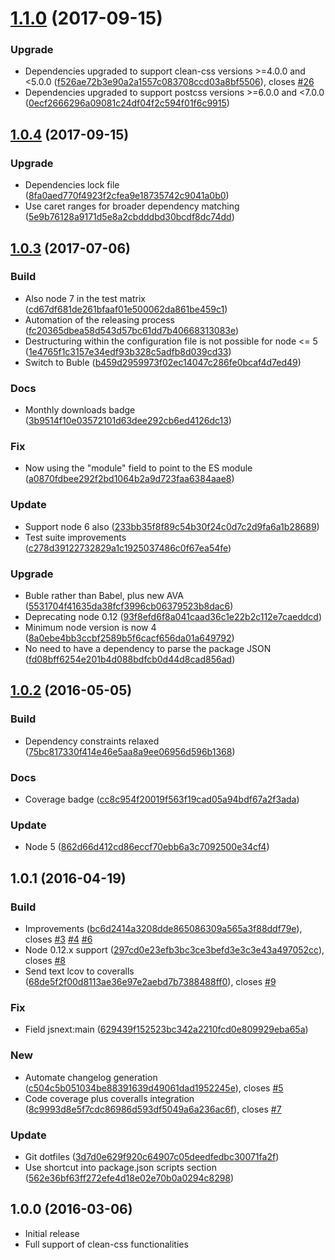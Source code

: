 <a name="1.1.0"></a>
# [1.1.0](https://github.com/leodido/postcss-clean/compare/v1.0.4...v1.1.0) (2017-09-15)


### Upgrade

* Dependencies upgraded to support clean-css versions >=4.0.0 and <5.0.0  ([f526ae72b3e90a2a1557c083708ccd03a8bf5506](https://github.com/leodido/postcss-clean/commit/f526ae72b3e90a2a1557c083708ccd03a8bf5506)), closes [#26](https://github.com/leodido/postcss-clean/issues/26)
* Dependencies upgraded to support postcss versions >=6.0.0 and <7.0.0 ([0ecf2666296a09081c24df04f2c594f01f6c9915](https://github.com/leodido/postcss-clean/commit/0ecf2666296a09081c24df04f2c594f01f6c9915))



<a name="1.0.4"></a>
## [1.0.4](https://github.com/leodido/postcss-clean/compare/v1.0.3...v1.0.4) (2017-09-15)


### Upgrade

* Dependencies lock file ([8fa0aed770f4923f2cfea9e18735742c9041a0b0](https://github.com/leodido/postcss-clean/commit/8fa0aed770f4923f2cfea9e18735742c9041a0b0))
* Use caret ranges for broader dependency matching ([5e9b76128a9171d5e8a2cbdddbd30bcdf8dc74dd](https://github.com/leodido/postcss-clean/commit/5e9b76128a9171d5e8a2cbdddbd30bcdf8dc74dd))



<a name="1.0.3"></a>
## [1.0.3](https://github.com/leodido/postcss-clean/compare/v1.0.2...v1.0.3) (2017-07-06)


### Build

* Also node 7 in the test matrix ([cd67df681de261bfaaf01e500062da861be459c1](https://github.com/leodido/postcss-clean/commit/cd67df681de261bfaaf01e500062da861be459c1))
* Automation of the releasing process ([fc20365dbea58d543d57bc61dd7b40668313083e](https://github.com/leodido/postcss-clean/commit/fc20365dbea58d543d57bc61dd7b40668313083e))
* Destructuring within the configuration file is not possible for node <= 5 ([1e4765f1c3157e34edf93b328c5adfb8d039cd33](https://github.com/leodido/postcss-clean/commit/1e4765f1c3157e34edf93b328c5adfb8d039cd33))
* Switch to Buble ([b459d2959973f02ec14047c286fe0bcaf4d7ed49](https://github.com/leodido/postcss-clean/commit/b459d2959973f02ec14047c286fe0bcaf4d7ed49))

### Docs

* Monthly downloads badge ([3b9514f10e03572101d63dee292cb6ed4126dc13](https://github.com/leodido/postcss-clean/commit/3b9514f10e03572101d63dee292cb6ed4126dc13))

### Fix

* Now using the "module" field to point to the ES module ([a0870fdbee292f2bd1064b2a9d723faa6384aae8](https://github.com/leodido/postcss-clean/commit/a0870fdbee292f2bd1064b2a9d723faa6384aae8))

### Update

* Support node 6 also ([233bb35f8f89c54b30f24c0d7c2d9fa6a1b28689](https://github.com/leodido/postcss-clean/commit/233bb35f8f89c54b30f24c0d7c2d9fa6a1b28689))
* Test suite improvements ([c278d39122732829a1c1925037486c0f67ea54fe](https://github.com/leodido/postcss-clean/commit/c278d39122732829a1c1925037486c0f67ea54fe))

### Upgrade

* Buble rather than Babel, plus new AVA ([5531704f41635da38fcf3996cb06379523b8dac6](https://github.com/leodido/postcss-clean/commit/5531704f41635da38fcf3996cb06379523b8dac6))
* Deprecating node 0.12 ([93f8efd6f8a041caad36c1e22b2c112e7caeddcd](https://github.com/leodido/postcss-clean/commit/93f8efd6f8a041caad36c1e22b2c112e7caeddcd))
* Minimum node version is now 4 ([8a0ebe4bb3ccbf2589b5f6cacf656da01a649792](https://github.com/leodido/postcss-clean/commit/8a0ebe4bb3ccbf2589b5f6cacf656da01a649792))
* No need to have a dependency to parse the package JSON ([fd08bff6254e201b4d088bdfcb0d44d8cad856ad](https://github.com/leodido/postcss-clean/commit/fd08bff6254e201b4d088bdfcb0d44d8cad856ad))



<a name="1.0.2"></a>
## [1.0.2](https://github.com/leodido/postcss-clean/compare/v1.0.1...v1.0.2) (2016-05-05)


### Build

* Dependency constraints relaxed ([75bc817330f414e46e5aa8a9ee06956d596b1368](https://github.com/leodido/postcss-clean/commit/75bc817330f414e46e5aa8a9ee06956d596b1368))

### Docs

* Coverage badge ([cc8c954f20019f563f19cad05a94bdf67a2f3ada](https://github.com/leodido/postcss-clean/commit/cc8c954f20019f563f19cad05a94bdf67a2f3ada))

### Update

* Node 5  ([862d66d412cd86eccf70ebb6a3c7092500e34cf4](https://github.com/leodido/postcss-clean/commit/862d66d412cd86eccf70ebb6a3c7092500e34cf4))



<a name="1.0.1"></a>
## 1.0.1 (2016-04-19)


### Build

* Improvements  ([bc6d2414a3208dde865086309a565a3f88ddf79e](https://github.com/leodido/postcss-clean/commit/bc6d2414a3208dde865086309a565a3f88ddf79e)), closes [#3](https://github.com/leodido/postcss-clean/issues/3) [#4](https://github.com/leodido/postcss-clean/issues/4) [#6](https://github.com/leodido/postcss-clean/issues/6)
* Node 0.12.x support  ([297cd0e23efb3bc3ce3befd3e3c3e43a497052cc](https://github.com/leodido/postcss-clean/commit/297cd0e23efb3bc3ce3befd3e3c3e43a497052cc)), closes [#8](https://github.com/leodido/postcss-clean/issues/8)
* Send text lcov to coveralls  ([68de5f2f00d8113ae36e97e2aebd7b7388488ff0](https://github.com/leodido/postcss-clean/commit/68de5f2f00d8113ae36e97e2aebd7b7388488ff0)), closes [#9](https://github.com/leodido/postcss-clean/issues/9)

### Fix

* Field jsnext:main ([629439f152523bc342a2210fcd0e809929eba65a](https://github.com/leodido/postcss-clean/commit/629439f152523bc342a2210fcd0e809929eba65a))

### New

* Automate changelog generation  ([c504c5b051034be88391639d49061dad1952245e](https://github.com/leodido/postcss-clean/commit/c504c5b051034be88391639d49061dad1952245e)), closes [#5](https://github.com/leodido/postcss-clean/issues/5)
* Code coverage plus coveralls integration  ([8c9993d8e5f7cdc86986d593df5049a6a236ac6f](https://github.com/leodido/postcss-clean/commit/8c9993d8e5f7cdc86986d593df5049a6a236ac6f)), closes [#7](https://github.com/leodido/postcss-clean/issues/7)

### Update

* Git dotfiles ([3d7d0e629f920c64907c05deedfedbc30071fa2f](https://github.com/leodido/postcss-clean/commit/3d7d0e629f920c64907c05deedfedbc30071fa2f))
* Use shortcut into package.json scripts section ([562e36bf63ff272efe4d18e02e70b0a0294c8298](https://github.com/leodido/postcss-clean/commit/562e36bf63ff272efe4d18e02e70b0a0294c8298))



<a name="1.0.0"></a>
## 1.0.0 (2016-03-06)

* Initial release
* Full support of clean-css functionalities
